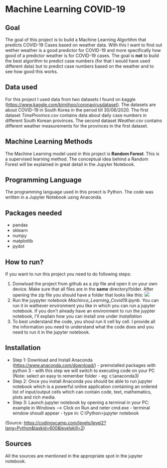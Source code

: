 # Machine Learning COVID-19
## Goal
The goal of this project is to build a Machine Learning Algortihm that predicts COVID-19 Cases based on weather data. With this I want to find out wether weather is a good predictor for COVID-19 and more specifically how good of a predictor weather is for COVID-19 cases. The goal is **not** to build the best algorithm to predict case numbers (for that I would have used different data) but to predict case numbers based on the weather and to see how good this works.

## Data used
For this project I used data from two datasets I found on kaggle (https://www.kaggle.com/kimjihoo/coronavirusdataset). The datasets are about COVID-19 in South Korea in the period till 30/06/2020. The first dataset *TimeProvince.csv* contains data about daily case numbers in different South Korean provinces. The second dataset *Weather.csv* contains different weather measurements for the provinces in the first dataset.

## Machine Learning Methods
The Machine Learning model used in this project is **Random Forest**. This is a supervised learning method. The conceptual idea behind a Random Forest will be explained in great detail in the Jupyter Notebook.

## Programming Language
The programming language used in this proect is Python. The code was written in a Jupyter Notebook using Anaconda.
 
## Packages needed
- pandas
- sklearn
- numpy
- matplotlib
- pydot

## How to run?
If you want to run this project you need to do following steps:
1. Donwload the project from github as a zip file and open it on your own device. Make sure that all files are in the **same** directory/folder. After opening the zip file you should have a folder that looks like this:
![](Images/Depository.png)
2. Run the juypyter notebook *Machince_Learning_Covid19.ipynb*. You can run it in wathever environment you like in which you can run a jupyter notebook. If you don't already have an environment to run the juypter notebook, I'll explain how you can install one under *Installation*
3. To best understand the code, you shoul run it cell by cell. I provide all the information you need to understand what the code does and you need to run it in the jupyter notebook.

## Installation

- Step 1: Download and Install Anaconda (https://www.anaconda.com/download/) - preinstalled packages with python 3 - with this step we will switch to executing code on your PC (Note: select an easy to remember folder - eg: c:\anaconda3)
- Step 2: Once you install Anaconda you should be able to run jupyter notebook which is a powerful online application containing an ordered list of input/output cells which can contain code, text, mathematics, plots and rich media.
- Step 3: Launch jupyter notebook by opening a terminal in your PC: example in Windows --> Click on Run and neter cmd.exe - terminal window shoudl appear - type in: C:\Python>jupyter notebook

(Source: https://codingxcamp.com/levels/level2?lang=Python&taskid=600&levelskill=2)

## Sources
All the sources are mentioned in the appropriate spot in the jupyter notebook.

